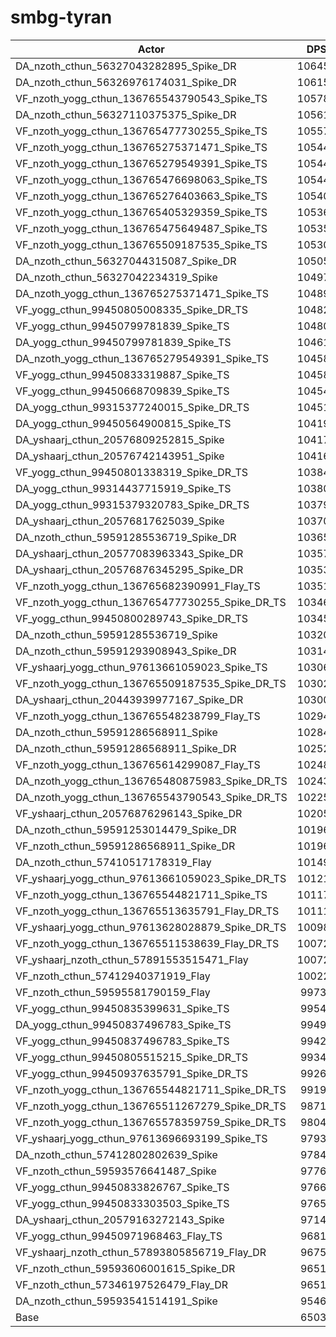 # smbg-tyran
| Actor | DPS | Increase |
|---|:---:|:---:|
|DA_nzoth_cthun_56327043282895_Spike_DR|106458|63.70%|
|DA_nzoth_cthun_56326976174031_Spike_DR|106155|63.23%|
|VF_nzoth_yogg_cthun_136765543790543_Spike_TS|105783|62.66%|
|DA_nzoth_cthun_56327110375375_Spike_DR|105610|62.39%|
|VF_nzoth_yogg_cthun_136765477730255_Spike_TS|105574|62.34%|
|VF_nzoth_yogg_cthun_136765275371471_Spike_TS|105449|62.15%|
|VF_nzoth_yogg_cthun_136765279549391_Spike_TS|105445|62.14%|
|VF_nzoth_yogg_cthun_136765476698063_Spike_TS|105444|62.14%|
|VF_nzoth_yogg_cthun_136765276403663_Spike_TS|105409|62.09%|
|VF_nzoth_yogg_cthun_136765405329359_Spike_TS|105364|62.02%|
|VF_nzoth_yogg_cthun_136765475649487_Spike_TS|105356|62.00%|
|VF_nzoth_yogg_cthun_136765509187535_Spike_TS|105301|61.92%|
|DA_nzoth_cthun_56327044315087_Spike_DR|105057|61.54%|
|DA_nzoth_cthun_56327042234319_Spike|104976|61.42%|
|DA_nzoth_yogg_cthun_136765275371471_Spike_TS|104890|61.29%|
|VF_yogg_cthun_99450805008335_Spike_DR_TS|104824|61.19%|
|VF_yogg_cthun_99450799781839_Spike_TS|104807|61.16%|
|DA_yogg_cthun_99450799781839_Spike_TS|104613|60.86%|
|DA_nzoth_yogg_cthun_136765279549391_Spike_TS|104584|60.82%|
|VF_yogg_cthun_99450833319887_Spike_TS|104583|60.82%|
|VF_yogg_cthun_99450668709839_Spike_TS|104544|60.76%|
|DA_yogg_cthun_99315377240015_Spike_DR_TS|104516|60.71%|
|DA_yogg_cthun_99450564900815_Spike_TS|104190|60.21%|
|DA_yshaarj_cthun_20576809252815_Spike|104173|60.18%|
|DA_yshaarj_cthun_20576742143951_Spike|104167|60.18%|
|VF_yogg_cthun_99450801338319_Spike_DR_TS|103847|59.68%|
|DA_yogg_cthun_99314437715919_Spike_TS|103807|59.62%|
|DA_yogg_cthun_99315379320783_Spike_DR_TS|103799|59.61%|
|DA_yshaarj_cthun_20576817625039_Spike|103707|59.47%|
|DA_nzoth_cthun_59591285536719_Spike_DR|103651|59.38%|
|DA_yshaarj_cthun_20577083963343_Spike_DR|103572|59.26%|
|DA_yshaarj_cthun_20576876345295_Spike_DR|103534|59.20%|
|VF_nzoth_yogg_cthun_136765682390991_Flay_TS|103517|59.18%|
|VF_nzoth_yogg_cthun_136765477730255_Spike_DR_TS|103462|59.09%|
|VF_yogg_cthun_99450800289743_Spike_DR_TS|103451|59.07%|
|DA_nzoth_cthun_59591285536719_Spike|103205|58.70%|
|DA_nzoth_cthun_59591293908943_Spike_DR|103147|58.61%|
|VF_yshaarj_yogg_cthun_97613661059023_Spike_TS|103069|58.49%|
|VF_nzoth_yogg_cthun_136765509187535_Spike_DR_TS|103029|58.43%|
|DA_yshaarj_cthun_20443939977167_Spike_DR|103005|58.39%|
|VF_nzoth_yogg_cthun_136765548238799_Flay_TS|102941|58.29%|
|DA_nzoth_cthun_59591286568911_Spike|102844|58.14%|
|DA_nzoth_cthun_59591286568911_Spike_DR|102526|57.65%|
|VF_nzoth_yogg_cthun_136765614299087_Flay_TS|102481|57.58%|
|DA_nzoth_yogg_cthun_136765480875983_Spike_DR_TS|102437|57.52%|
|DA_nzoth_yogg_cthun_136765543790543_Spike_DR_TS|102254|57.23%|
|VF_yshaarj_cthun_20576876296143_Spike_DR|102055|56.93%|
|DA_nzoth_cthun_59591253014479_Spike_DR|101964|56.79%|
|VF_nzoth_cthun_59591286568911_Spike_DR|101961|56.78%|
|DA_nzoth_cthun_57410517178319_Flay|101493|56.06%|
|VF_yshaarj_yogg_cthun_97613661059023_Spike_DR_TS|101219|55.64%|
|VF_nzoth_yogg_cthun_136765544821711_Spike_TS|101179|55.58%|
|VF_nzoth_yogg_cthun_136765513635791_Flay_DR_TS|101119|55.49%|
|VF_yshaarj_yogg_cthun_97613628028879_Spike_DR_TS|100985|55.28%|
|VF_nzoth_yogg_cthun_136765511538639_Flay_DR_TS|100724|54.88%|
|VF_yshaarj_nzoth_cthun_57891553515471_Flay|100722|54.88%|
|VF_nzoth_cthun_57412940371919_Flay|100226|54.12%|
|VF_nzoth_cthun_59595581790159_Flay|99735|53.36%|
|VF_yogg_cthun_99450835399631_Spike_TS|99546|53.07%|
|DA_yogg_cthun_99450837496783_Spike_TS|99498|53.00%|
|VF_yogg_cthun_99450837496783_Spike_TS|99423|52.88%|
|VF_yogg_cthun_99450805515215_Spike_DR_TS|99344|52.76%|
|VF_yogg_cthun_99450937635791_Spike_DR_TS|99263|52.63%|
|VF_nzoth_yogg_cthun_136765544821711_Spike_DR_TS|99190|52.52%|
|VF_nzoth_yogg_cthun_136765511267279_Spike_DR_TS|98713|51.79%|
|VF_nzoth_yogg_cthun_136765578359759_Spike_DR_TS|98040|50.75%|
|VF_yshaarj_yogg_cthun_97613696693199_Spike_TS|97936|50.59%|
|DA_nzoth_cthun_57412802802639_Spike|97843|50.45%|
|VF_nzoth_cthun_59593576641487_Spike|97760|50.32%|
|VF_yogg_cthun_99450833826767_Spike_TS|97668|50.18%|
|VF_yogg_cthun_99450833303503_Spike_TS|97651|50.16%|
|DA_yshaarj_cthun_20579163272143_Spike|97145|49.38%|
|VF_yogg_cthun_99450971968463_Flay_TS|96818|48.88%|
|VF_yshaarj_nzoth_cthun_57893805856719_Flay_DR|96750|48.77%|
|VF_nzoth_cthun_59593606001615_Spike_DR|96518|48.41%|
|VF_nzoth_cthun_57346197526479_Flay_DR|96513|48.41%|
|DA_nzoth_cthun_59593541514191_Spike|95465|46.79%|
|Base|65033|0.00%|
